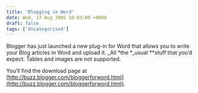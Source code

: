 ```yaml
---
title: 'Blogging in Word'
date: Wed, 17 Aug 2005 18:03:00 +0000
draft: false
tags: ['Uncategorised']
---
```


Blogger has just launched a new plug-in for Word that allows you to write your Blog articles in Word and upload it. _All \*the \*_usual \*\*stuff that you’d expect. Tables and images are not supported.  
  
You’ll find the download page at [http://buzz.blogger.com/bloggerforword.html](http://buzz.blogger.com/bloggerforword.html).